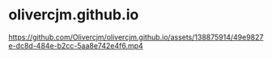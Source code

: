 # olivercjm.github.io


https://github.com/Olivercjm/olivercjm.github.io/assets/138875914/49e9827e-dc8d-484e-b2cc-5aa8e742e4f6.mp4

